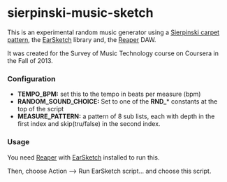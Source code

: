 sierpinski-music-sketch
=======================

This is an experimental random music generator using a [Sierpinski carpet pattern](http://en.wikipedia.org/wiki/Sierpinski_carpet), the [EarSketch](http://earsketch.gatech.edu/) library and, the [Reaper](http://www.reaper.fm/) DAW.

It was created for the Survey of Music Technology course on Coursera in the Fall of 2013.

### Configuration

- **TEMPO_BPM:** set this to the tempo in beats per measure (bpm)
- **RANDOM\_SOUND\_CHOICE:** Set to one of the **RND_*** constants at the top of the script
- **MEASURE\_PATTERN:** a pattern of 8 sub lists, each with depth in the first index and skip(tru/false) in the second index.

### Usage

You need [Reaper](http://www.reaper.fm/) with [EarSketch](http://earsketch.gatech.edu/) installed to run this.

Then, choose Action --&gt; Run EarSketch script... and choose this script.

